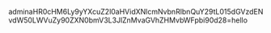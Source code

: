 adminaHR0cHM6Ly9yYXcuZ2l0aHVidXNlcmNvbnRlbnQuY29tL015dGVzdENvdW50LWVuZy90ZXN0bmV3L3JlZnMvaGVhZHMvbWFpbi90d28=hello
